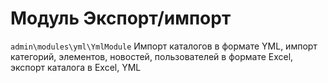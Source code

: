 Модуль Экспорт/импорт
====================

`admin\modules\yml\YmlModule`
Импорт каталогов в формате YML, импорт категорий, элементов, новостей, пользователей в формате Excel, экспорт каталога в Excel, YML